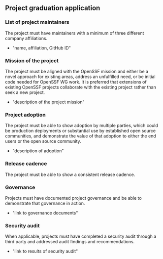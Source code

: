 ## Project graduation application

### List of project maintainers
The project must have maintainers with a minimum of three different company affiliations.
  * "name, affiliation, GitHub ID"

### Mission of the project
The project must be aligned with the OpenSSF mission and either be a novel approach for existing areas, address an unfulfilled need, or be initial code needed for OpenSSF WG work. It is preferred that extensions of existing OpenSSF projects collaborate with the existing project rather than seek a new project.
  * "description of the project mission"

### Project adoption
The project must be able to show adoption by multiple parties, which could be production deployments or substantial use by established open source communities, and demonstrate the value of that adoption to either the end users or the open source community.
  * "description of adoption"

### Release cadence
The project must be able to show a consistent release cadence.

### Governance
Projects must have documented project governance and be able to demonstrate that governance in action.
  * "link to governance documents"

### Security audit
When applicable, projects must have completed a security audit through a third party and addressed audit findings and recommendations.
  * "link to results of security audit"
